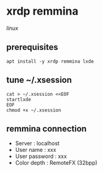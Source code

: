 # xrdp remmina

*linux*

## prerequisites

```
apt install -y xrdp remmina lxde
```

## tune ~/.xsession

```
cat > ~/.xsession <<EOF
startlxde
EOF
chmod +x ~/.xsession
```

## remmina connection

- Server : localhost
- User name : xxx
- User password : xxx
- Color depth : RemoteFX (32bpp)
